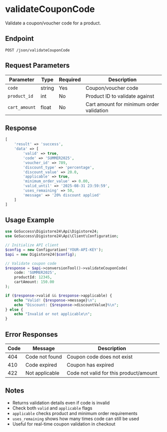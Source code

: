 # validateCouponCode

Validate a coupon/voucher code for a product.

## Endpoint

```
POST /json/validateCouponCode
```

## Request Parameters

| Parameter | Type | Required | Description |
|-----------|------|----------|-------------|
| `code` | string | Yes | Coupon/voucher code |
| `product_id` | int | No | Product ID to validate against |
| `cart_amount` | float | No | Cart amount for minimum order validation |

## Response

```php
[
    'result' => 'success',
    'data' => [
        'valid' => true,
        'code' => 'SUMMER2025',
        'voucher_id' => 789,
        'discount_type' => 'percentage',
        'discount_value' => 20.0,
        'applicable' => true,
        'minimum_order_value' => 0.00,
        'valid_until' => '2025-08-31 23:59:59',
        'uses_remaining' => 50,
        'message' => '20% discount applied'
    ]
]
```

## Usage Example

```php
use GoSuccess\Digistore24\Api\Digistore24;
use GoSuccess\Digistore24\Api\Client\Configuration;

// Initialize API client
$config = new Configuration('YOUR-API-KEY');
$api = new Digistore24($config);

// Validate coupon code
$response = $api->conversionTool()->validateCouponCode(
    code: 'SUMMER2025',
    productId: 12345,
    cartAmount: 150.00
);

if ($response->valid && $response->applicable) {
    echo "Valid! {$response->message}\n";
    echo "Discount: {$response->discountValue}%\n";
} else {
    echo "Invalid or not applicable\n";
}
```

## Error Responses

| Code | Message | Description |
|------|---------|-------------|
| 404 | Code not found | Coupon code does not exist |
| 410 | Code expired | Coupon has expired |
| 422 | Not applicable | Code not valid for this product/amount |

## Notes

- Returns validation details even if code is invalid
- Check both `valid` and `applicable` flags
- `applicable` checks product and minimum order requirements
- `uses_remaining` shows how many times code can still be used
- Useful for real-time coupon validation in checkout

